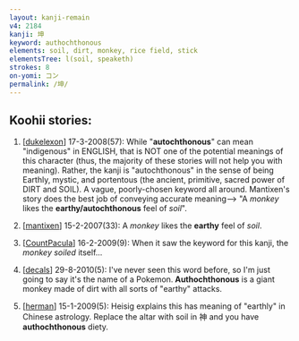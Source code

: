 ```yaml
---
layout: kanji-remain
v4: 2184
kanji: 坤
keyword: authochthonous
elements: soil, dirt, monkey, rice field, stick
elementsTree: l(soil, speaketh)
strokes: 8
on-yomi: コン
permalink: /坤/
---
```


## Koohii stories: 

1) [<a href="http://kanji.koohii.com/profile/dukelexon">dukelexon</a>] 17-3-2008(57): While &quot;<strong>autochthonous</strong>&quot; can mean &quot;indigenous&quot; in ENGLISH, that is NOT one of the potential meanings of this character (thus, the majority of these stories will not help you with meaning). Rather, the kanji is &quot;autochthonous&quot; in the sense of being Earthly, mystic, and portentous (the ancient, primitive, sacred power of DIRT and SOIL). A vague, poorly-chosen keyword all around. Mantixen&#039;s story does the best job of conveying accurate meaning--&gt; &quot;A <em>monkey</em> likes the <strong>earthy/autochthonous</strong> feel of <em>soil</em>&quot;.

2) [<a href="http://kanji.koohii.com/profile/mantixen">mantixen</a>] 15-2-2007(33): A <em>monkey</em> likes the <strong>earthy</strong> feel of <em>soil</em>.

3) [<a href="http://kanji.koohii.com/profile/CountPacula">CountPacula</a>] 16-2-2009(9): When it saw the keyword for this kanji, the <em>monkey</em> <em>soiled</em> itself...

4) [<a href="http://kanji.koohii.com/profile/decals">decals</a>] 29-8-2010(5): I&#039;ve never seen this word before, so I&#039;m just going to say it&#039;s the name of a Pokemon.<strong> Authochthonous</strong> is a giant monkey made of dirt with all sorts of &quot;earthy&quot; attacks.

5) [<a href="http://kanji.koohii.com/profile/herman">herman</a>] 15-1-2009(5): Heisig explains this has meaning of &quot;earthly&quot; in Chinese astrology. Replace the altar with soil in 神 and you have<strong> authochthonous</strong> diety.

